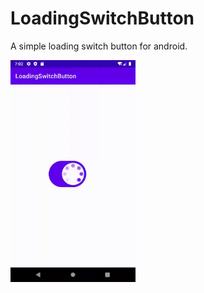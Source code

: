 # LoadingSwitchButton

A simple loading switch button for android.

<img src="LoadingSwitchButton.gif" alt="My Image" style="width: 200px; display: inline-block;" data-target="animated-image.originalImage" >
